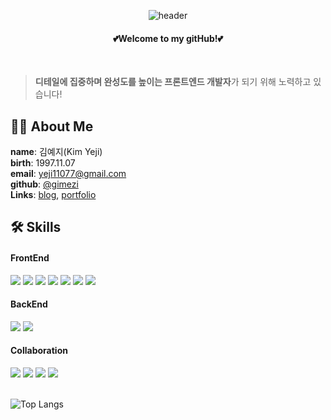<div align = "center">
  
![header](https://capsule-render.vercel.app/api?type=waving&color=eda4af&height=230&text=Kim%20Yeji&fontColor=ffffff&fontSize=60&fontAlign=80&fontAlignY=35&animation=twinkling&desc=@gimezi&descSize=18&descAlign=90&descAlignY=55)


#### :two_hearts:Welcome to my gitHub!:two_hearts:
<br/>
</div>

> **디테일에 집중하며 완성도를 높이는 프론트엔드 개발자**가 되기 위해 노력하고 있습니다!

## 🙋‍♀️ About Me
**name**: 김예지(Kim Yeji)  
**birth**: 1997.11.07  
**email**: yeji11077@gmail.com  
**github**: [@gimezi](https://github.com/gimezi)  
**Links**: [blog](https://memezz.tistory.com/), [portfolio](https://memezzi.notion.site/Kim-Yeji-1771ff61ce62468aaba1fa317c76b556?pvs=4)


## 🛠 Skills
#### FrontEnd
<div>
  <img src="https://img.shields.io/badge/JavaScript-F7DF1E?style=flat-square&logo=javascript&logoColor=black"/>
  <img src="https://img.shields.io/badge/Typescript-3178C6?style=flat-square&logo=Typescript&logoColor=white"/>
  <img src="https://img.shields.io/badge/React-61DAFB?style=flat-square&logo=React&logoColor=black"/>
  <img src="https://img.shields.io/badge/Vue.js-4FC08D?style=flat-square&logo=Vue.js&logoColor=white"/>
  <img src="https://img.shields.io/badge/Node.js-339933?style=flat-square&logo=Node.js&logoColor=white"/>
  <img src="https://img.shields.io/badge/Tailwind CSS-06B6D4?style=flat-square&logo=Tailwind CSS&logoColor=white"/>
  <img src="https://img.shields.io/badge/styled components-DB7093?style=flat-square&logo=styled-components&logoColor=white"/>
</div>


#### BackEnd
<div>
  <img src="https://img.shields.io/badge/django-092E20?style=flat-square&logo=django&logoColor=white"/>
  <img src="https://img.shields.io/badge/Python-3776AB?style=flat-square&logo=Python&logoColor=white"/>
</div>


#### Collaboration
<div>
  <img src="https://img.shields.io/badge/Git-F05032?style=flat-square&logo=git&logoColor=white"/>
  <img src="https://img.shields.io/badge/GitHub-181717?style=flat-square&logo=GitHub&logoColor=white"/>
  <img src="https://img.shields.io/badge/Notion-F3F3F3.svg?style=flat-square&logo=notion&logoColor=black" />
  <img src="https://img.shields.io/badge/figma-F24E1E.svg?style=flat-square&logo=figma&logoColor=white" />
</div>

<br/>

![Top Langs](https://github-readme-stats.vercel.app/api/top-langs/?username=gimezi&layout=compact)
